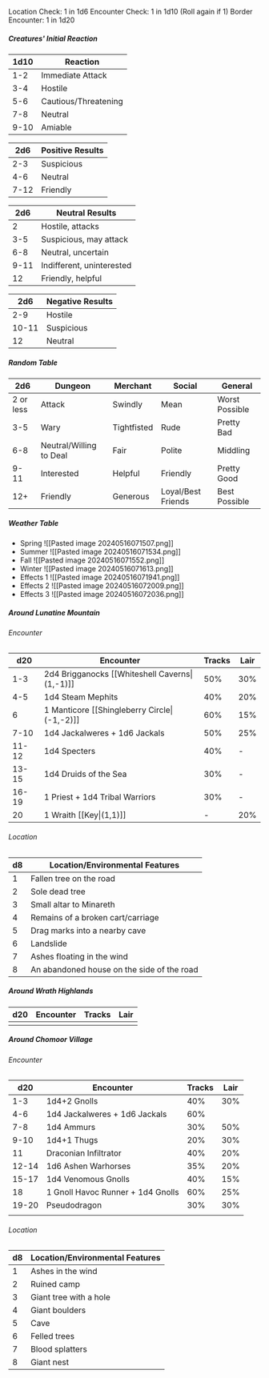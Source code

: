Location Check: 1 in 1d6
Encounter Check: 1 in 1d10 (Roll again if 1)
Border Encounter: 1 in 1d20
##### Creatures' Initial Reaction

| 1d10 | Reaction             |
| ---- | -------------------- |
| 1-2  | Immediate Attack     |
| 3-4  | Hostile              |
| 5-6  | Cautious/Threatening |
| 7-8  | Neutral              |
| 9-10 | Amiable              |

| 2d6  | Positive Results |
| ---- | ---------------- |
| 2-3  | Suspicious       |
| 4-6  | Neutral          |
| 7-12 | Friendly         |

| 2d6  | Neutral Results           |
| ---- | ------------------------- |
| 2    | Hostile, attacks          |
| 3-5  | Suspicious, may attack    |
| 6-8  | Neutral, uncertain        |
| 9-11 | Indifferent, uninterested |
| 12   | Friendly, helpful         |

| 2d6   | Negative Results |
| ----- | ---------------- |
| 2-9   | Hostile          |
| 10-11 | Suspicious       |
| 12    | Neutral          |

##### Random Table

| 2d6       | Dungeon                 | Merchant    | Social             | General        |
| --------- | ----------------------- | ----------- | ------------------ | -------------- |
| 2 or less | Attack                  | Swindly     | Mean               | Worst Possible |
| 3-5       | Wary                    | Tightfisted | Rude               | Pretty Bad     |
| 6-8       | Neutral/Willing to Deal | Fair        | Polite             | Middling       |
| 9-11      | Interested              | Helpful     | Friendly           | Pretty Good    |
| 12+       | Friendly                | Generous    | Loyal/Best Friends | Best Possible  |
##### Weather Table
- Spring
	![[Pasted image 20240516071507.png]]
- Summer
	![[Pasted image 20240516071534.png]]
- Fall
	![[Pasted image 20240516071552.png]]
- Winter
	![[Pasted image 20240516071613.png]]
- Effects 1
	![[Pasted image 20240516071941.png]]
- Effects 2
	![[Pasted image 20240516072009.png]]
- Effects 3
	![[Pasted image 20240516072036.png]]
##### Around Lunatine Mountain
###### Encounter

| d20   | Encounter                                      | Tracks | Lair |
| ----- | ---------------------------------------------- | ------ | ---- |
| 1-3   | 2d4 Brigganocks [[Whiteshell Caverns\|(1,-1)]] | 50%    | 30%  |
| 4-5   | 1d4 Steam Mephits                              | 40%    | 20%  |
| 6     | 1 Manticore [[Shingleberry Circle\|(-1,-2)]]   | 60%    | 15%  |
| 7-10  | 1d4 Jackalweres + 1d6 Jackals                  | 50%    | 25%  |
| 11-12 | 1d4 Specters                                   | 40%    | -    |
| 13-15 | 1d4 Druids of the Sea                          | 30%    | -    |
| 16-19 | 1 Priest + 1d4 Tribal Warriors                 | 30%    | -    |
| 20    | 1 Wraith [[Key\|(1,1)]]                        | -      | 20%  |
###### Location

| d8  | Location/Environmental Features            |
| --- | ------------------------------------------ |
| 1   | Fallen tree on the road                    |
| 2   | Sole dead tree                             |
| 3   | Small altar to Minareth                    |
| 4   | Remains of a broken cart/carriage          |
| 5   | Drag marks into a nearby cave              |
| 6   | Landslide                                  |
| 7   | Ashes floating in the wind                 |
| 8   | An abandoned house on the side of the road |

##### Around Wrath Highlands

| d20 | Encounter | Tracks | Lair |
| --- | --------- | ------ | ---- |
|     |           |        |      |

##### Around Chomoor Village
###### Encounter

| d20   | Encounter                         | Tracks | Lair |
| ----- | --------------------------------- | ------ | ---- |
| 1-3   | 1d4+2 Gnolls                      | 40%    | 30%  |
| 4-6   | 1d4 Jackalweres + 1d6 Jackals     | 60%    |      |
| 7-8   | 1d4 Ammurs                        | 30%    | 50%  |
| 9-10  | 1d4+1 Thugs                       | 20%    | 30%  |
| 11    | Draconian Infiltrator             | 40%    | 20%  |
| 12-14 | 1d6 Ashen Warhorses               | 35%    | 20%  |
| 15-17 | 1d4 Venomous Gnolls               | 40%    | 15%  |
| 18    | 1 Gnoll Havoc Runner + 1d4 Gnolls | 60%    | 25%  |
| 19-20 | Pseudodragon                      | 30%    | 30%  |
|       |                                   |        |      |
###### Location
| d8  | Location/Environmental Features |
| --- | ------------------------------- |
| 1   | Ashes in the wind               |
| 2   | Ruined camp                     |
| 3   | Giant tree with a hole          |
| 4   | Giant boulders                  |
| 5   | Cave                            |
| 6   | Felled trees                    |
| 7   | Blood splatters                 |
| 8   | Giant nest                      |